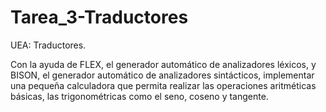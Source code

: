# Tarea_3-Traductores

UEA: Traductores.

Con la ayuda de FLEX, el generador automático de analizadores léxicos, y BISON, el generador automático de analizadores sintácticos, implementar
una pequeña calculadora que permita realizar las operaciones aritméticas básicas, las trigonométricas como el seno, coseno y tangente.
